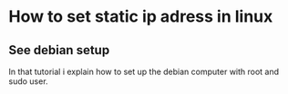 # How to set static ip adress in linux

## See debian setup

In that tutorial i explain how to set up the debian computer with root and sudo user.
